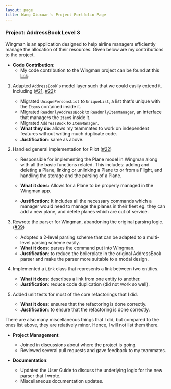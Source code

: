```yaml
---
layout: page
title: Wang Xiuxuan's Project Portfolio Page
---
```


### Project: AddressBook Level 3

Wingman is an application designed to help airline managers efficiently manage
the allocation of their resources.
Given below are my contributions to the project.

* **Code Contribution**:
    * My code contribution to the Wingman project can be found at
      this [link](https://nus-cs2103-ay2223s2.github.io/tp-dashboard/?search=wxxedu&breakdown=true&sort=groupTitle&sortWithin=title&since=2023-02-17&timeframe=commit&mergegroup=&groupSelect=groupByRepos&checkedFileTypes=docs~functional-code~test-code~other).

1. Adapted `AddressBook`'s model layer such that we could easily extend it.
   Including ([#21](https://github.com/AY2223S2-CS2103T-W11-1/tp/pull/21),
   [#22](https://github.com/AY2223S2-CS2103T-W11-1/tp/pull/22)):
    * Migrated `UniquePersonsList` to `UniqueList`, a list that's unique with
      the `Item`s contained inside it.
    * Migrated `ReadOnlyAddressBook` to `ReadOnlyItemManager`, an interface that
      managers the `Item`s inside it.
    * Migrated `AddressBook` to `ItemManager`.
    * **What they do**: allows my teammates to work on independent features
      without writing much duplicate code.
    * **Justification**: same as above.

2. Handled general implementation for
   Pilot ([#22](https://github.com/AY2223S2-CS2103T-W11-1/tp/pull/22))
    * Responsible for implementing the Plane model in Wingman along with all the
      basic functions related. This includes:
      adding and deleting a Plane, linking or unlinking a Plane to or from a
      Flight, and handling the storage and the
      parsing of a Plane.

    * **What it does:** Allows for a Plane to be properly managed in the Wingman
      app.
    * **Justification:** It includes all the necessary commands which a manager
      would need to manage the planes in their
      fleet eg. they can add a new plane, and delete planes which are out of
      service.

3. Rewrote the parser for Wingman, abandoning the original parsing logic.
   ([#39](https://github.com/AY2223S2-CS2103T-W11-1/tp/pull/39))
    * Adopted a 2-level parsing scheme that can be adapted to a multi-level
      parsing scheme easily.
    * **What it does**: parses the command put into Wingman.
    * **Justification**: to reduce the boilerplate in the original AddressBook
      parser and make the parser more suitable to a modal design.

4. Implemented a `Link` class that represents a link between two entities.
    * **What it does**: describes a link from one entity to another.
    * **Justification**: reduce code duplication (did not work so well).

5. Added unit tests for most of the core refactorings that I did.
    * **What it does**: ensures that the refactoring is done correctly.
    * **Justification**: to ensure that the refactoring is done correctly.

There are also many miscellaneous things that I did, but compared to the
ones list above, they are relatively minor. Hence, I will not list them there.

* **Project Management**:
    * Joined in discussions about where the project is going.
    * Reviewed several pull requests and gave feedback to my teammates.

* **Documentation**:
    * Updated the User Guide to discuss the underlying logic for the
      new parser that I wrote.
    * Miscellaneous documentation updates.
